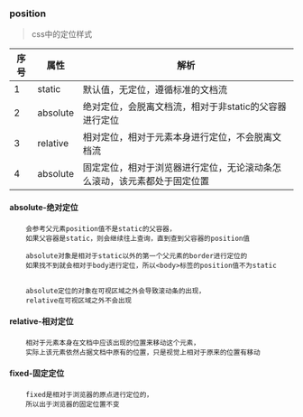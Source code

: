### position

> css中的定位样式

序号 | 属性 | 解析
---|---|---
1 | static | 默认值，无定位，遵循标准的文档流 |
2 | absolute | 绝对定位，会脱离文档流，相对于非static的父容器进行定位 |
3 | relative | 相对定位，相对于元素本身进行定位，不会脱离文档流 |
4 | absolute | 固定定位，相对于浏览器进行定位，无论滚动条怎么滚动，该元素都处于固定位置 |

#### absolute-绝对定位
```
    会参考父元素position值不是static的父容器，
    如果父容器是static，则会继续往上查询，直到查到父容器的position值

    absolute对象是相对于static以外的第一个父元素的border进行定位的
    如果找不到就会相对于body进行定位，所以<body>标签的position值不为static

    
    absolute定位的对象在可视区域之外会导致滚动条的出现，
    relative在可视区域之外不会出现

```


#### relative-相对定位
```
    相对于元素本身在文档中应该出现的位置来移动这个元素，
    实际上该元素依然占据文档中原有的位置，只是视觉上相对于原来的位置有移动

```


#### fixed-固定定位
```
    fixed是相对于浏览器的原点进行定位的，
    所以出于浏览器的固定位置不变

```
